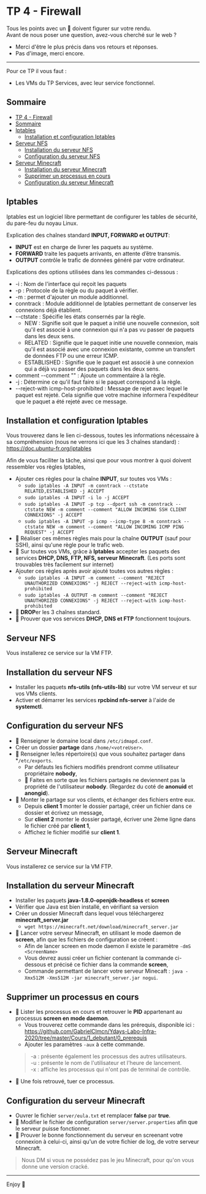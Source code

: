 # TP 4 - Firewall

Tous les points avec un 👀 doivent figurer sur votre rendu.  
Avant de nous poser une question, avez-vous cherché sur le web ?  

- Merci d'être le plus précis dans vos retours et réponses.
- Pas d'image, merci encore.

---

Pour ce TP il vous faut :

- Les VMs du TP Services, avec leur service fonctionnel.

## Sommaire

- [TP 4 - Firewall](#tp-4---firewall)
- [Sommaire](#sommaire)
- [Iptables](#Iptables)
  - [Installation et configuration Iptables](#installation-et-configuration-iptables)
- [Serveur NFS](#serveur-nfs)
  - [Installation du serveur NFS](#installation-du-serveur-nfs)
  - [Configuration du serveur NFS](#configuration-du-serveur-nfs)
- [Serveur Minecraft](#serveur-minecraft)
  - [Installation du serveur Minecraft](#installation-du-serveur-minecraft)
  - [Supprimer un processus en cours](#supprimer-un-processus-en-cours)
  - [Configuration du serveur Minecraft](#configuration-du-serveur-minecraft)

## Iptables

Iptables est un logiciel libre permettant de configurer les tables de sécurité, du pare-feu du noyau Linux.

Explication des chaînes standard **INPUT, FORWARD et OUTPUT**:

- **INPUT** est en charge de livrer les paquets au système.
- **FORWARD** traite les paquets arrivants, en attente d’être transmis.
- **OUTPUT** contrôle le trafic de données généré par votre ordinateur.

Explications des options utilisées dans les commandes ci-dessous :

- -i : Nom de l'interface qui reçoit les paquets
- -p : Protocole de la règle ou du paquet à vérifier.
- -m : permet d'ajouter un module additionnel.
- conntrack : Module additionnel de Iptables permettant de conserver les connexions déjà établient.
- --ctstate : Spécifie les états consernés par la règle.
  - NEW : Signifie soit que le paquet a initié une nouvelle connexion, soit qu'il est associé à une connexion qui n'a pas vu passer de paquets dans les deux sens.
  - RELATED : Signifie que le paquet initie une nouvelle connexion, mais qu'il est associé avec une connexion existante, comme un transfert de données FTP ou une erreur ICMP.
  - ESTABLISHED : Signifie que le paquet est associé à une connexion qui a déjà vu passer des paquets dans les deux sens.
- comment --comment "" : Ajoute un commentaire à la règle.
- -j : Détermine ce qu'il faut faire si le paquet correspond à la règle.
- --reject-with icmp-host-prohibited : Message de rejet avec lequel le paquet est rejeté. Cela signifie que votre machine informera l'expéditeur que le paquet a été rejeté avec ce message.

## Installation et configuration Iptables

Vous trouverez dans le lien ci-dessous, toutes les informations nécessaire à sa compréhension (nous ne verrons ici que les 3 chaînes standard) : <https://doc.ubuntu-fr.org/iptables>

Afin de vous faciliter la tâche, ainsi que pour vous montrer à quoi doivent ressembler vos règles Iptables,

- Ajouter ces règles pour la chaîne **INPUT**, sur toutes vos VMs :
  - `sudo iptables -A INPUT -m conntrack --ctstate RELATED,ESTABLISHED -j ACCEPT`
  - `sudo iptables -A INPUT -i lo -j ACCEPT`
  - `sudo iptables -A INPUT -p tcp --dport ssh -m conntrack --ctstate NEW -m comment --comment "ALLOW INCOMING SSH CLIENT CONNEXIONS" -j ACCEPT`
  - `sudo iptables -A INPUT -p icmp --icmp-type 8 -m conntrack --ctstate NEW -m comment --comment "ALLOW INCOMING ICMP PING REQUEST" -j ACCEPT`
- 👀 Réaliser ces mêmes règles mais pour la chaîne **OUTPUT** (sauf pour SSH), ainsi qu'une règle pour le trafic web.
- 👀 Sur toutes vos VMs, grâce à **Iptables** accepter les paquets des services **DHCP, DNS, FTP, NFS, serveur Minecraft**. (Les ports sont trouvables très facilement sur internet)
- Ajouter ces règles après avoir ajouté toutes vos autres règles :
  - `sudo iptables -A INPUT -m comment --comment "REJECT UNAUTHORIZED CONNEXIONS" -j REJECT --reject-with icmp-host-prohibited`
  - `sudo iptables -A OUTPUT -m comment --comment "REJECT UNAUTHORIZED CONNEXIONS" -j REJECT --reject-with icmp-host-prohibited`
- 👀 **DROP**er les 3 chaînes standard.
- 👀 Prouver que vos services **DHCP, DNS et FTP** fonctionnent toujours.

## Serveur NFS

Vous installerez ce service sur la VM FTP.

## Installation du serveur NFS

- Installer les paquets **nfs-utils (nfs-utils-lib)** sur votre VM serveur et sur vos VMs clients.
- Activer et démarrer les services **rpcbind nfs-server** à l'aide de **systemctl**.

## Configuration du serveur NFS

- 👀 Renseigner le domaine local dans `/etc/idmapd.conf`.
- Créer un dossier **partage** dans `/home/<votreUser>`.
- 👀 Renseigner le/les répertoire(s) que vous souhaitez partager dans *`/etc/exports`.
  - Par défauts les fichiers modifiés prendront comme utilisateur propriétaire **nobody**,
  - 👀 Faites en sorte que les fichiers partagés ne deviennent pas la propriété de l'utilisateur **nobody**. (Regardez du coté de **anonuid** et **anongid**).
- 👀 Monter le partage sur vos clients, et échanger des fichiers entre eux.
  - Depuis **client 1** monter le dossier partagé, créer un fichier dans ce dossier et écrivez un message,
  - Sur **client 2** monter le dossier partagé, écriver une 2ème ligne dans le fichier créé par **client 1**,
  - Affichez le fichier modifié sur **client 1**.

## Serveur Minecraft

Vous installerez ce service sur la VM FTP.

## Installation du serveur Minecraft

- Installer les paquets **java-1.8.0-openjdk-headless** et **screen**
- Vérifier que Java est bien installé, en vérifiant sa version
- Créer un dossier Minecraft dans lequel vous téléchargerez **minecraft_server.jar**
  - `wget https://minecraft.net/download/minecraft_server.jar`
- 👀 Lancer votre serveur Minecraft, en utilisant le mode daemon de **screen**, afin que les fichiers de configuration se créent :
  - Afin de lancer screen en mode daemon il existe le paramètre `-dmS <ScreenName>`
  - Vous devrez aussi créer un fichier contenant la commande ci-dessous et précisé ce fichier dans la commande **screen**,
  - Commande permettant de lancer votre serveur Minecaft : `java -Xmx512M -Xms512M -jar minecraft_server.jar nogui`.

## Supprimer un processus en cours

- 👀 Lister les processus en cours et retrouver le **PID** appartenant au processus **screen en mode daemon**.
  - Vous trouverez cette commande dans les prérequis, disponible ici : <https://github.com/GabrielClmcn/Ydays-Labo-Infra-2020/tree/master/Cours/1_debutant/0_prerequis>
  - Ajouter les paramètres `-aux` à cette commande.
  > -a : présente également les processus des autres utilisateurs.\
  > -u : présente le nom de l'utilisateur et l'heure de lancement.\
  > -x : affiche les processus qui n'ont pas de terminal de contrôle.
- 👀 Une fois retrouvé, tuer ce processus.

## Configuration du serveur Minecraft

- Ouvrer le fichier `server/eula.txt` et remplacer **false** par **true**.
- 👀 Modifier le fichier de configuration `server/server.properties` afin que le serveur puisse fonctionner.
- 👀 Prouver le bonne fonctionnement du serveur en screenant votre connexion à celui-ci, ainsi qu'un de votre fichier de log, de votre serveur Minecraft.

> Nous DM si vous ne possédez pas le jeu Minecraft, pour qu'on vous donne une version cracké.
---

Enjoy 🎉
